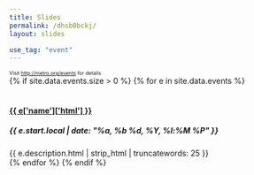 ```yaml
---
title: Slides
permalink: /dhsb0bckj/
layout: slides

use_tag: "event"
---
```

<div style="font-size: 65%;">Visit <a href="http://metro.org/events">http://metro.org/events</a> for details</div>
{% if site.data.events.size > 0 %}
{% for e in site.data.events %}
<section>
	<br/>
	<h4><a href="{{ e.url }}">{{ e['name']['html'] }}</a></h4>
	<h5>{{ e.start.local | date: "%a, %b %d, %Y, %l:%M %P" }}</h5>
	<div>{{ e.description.html  | strip_html | truncatewords: 25 }}</div>
</section>
{% endfor %}
{% endif %}


